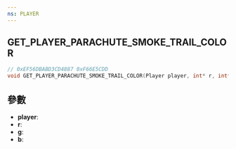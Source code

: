 ```yaml
---
ns: PLAYER
---
```

## GET_PLAYER_PARACHUTE_SMOKE_TRAIL_COLOR

```c
// 0xEF56DBABD3CD4887 0xF66E5CDD
void GET_PLAYER_PARACHUTE_SMOKE_TRAIL_COLOR(Player player, int* r, int* g, int* b);
```


## 參數
* **player**: 
* **r**: 
* **g**: 
* **b**: 

